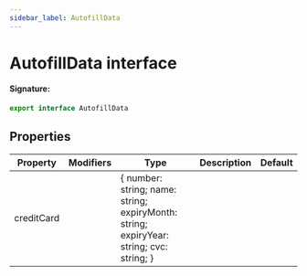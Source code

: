 ```yaml
---
sidebar_label: AutofillData
---
```


# AutofillData interface

#### Signature:

```typescript
export interface AutofillData
```

## Properties

| Property   | Modifiers | Type                                                                                      | Description | Default |
| ---------- | --------- | ----------------------------------------------------------------------------------------- | ----------- | ------- |
| creditCard |           | \{ number: string; name: string; expiryMonth: string; expiryYear: string; cvc: string; \} |             |         |
